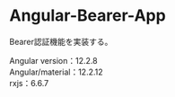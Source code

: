 # Angular-Bearer-App

Bearer認証機能を実装する。

Angular version：12.2.8<br>
Angular/material：12.2.12<br>
rxjs：6.6.7 


